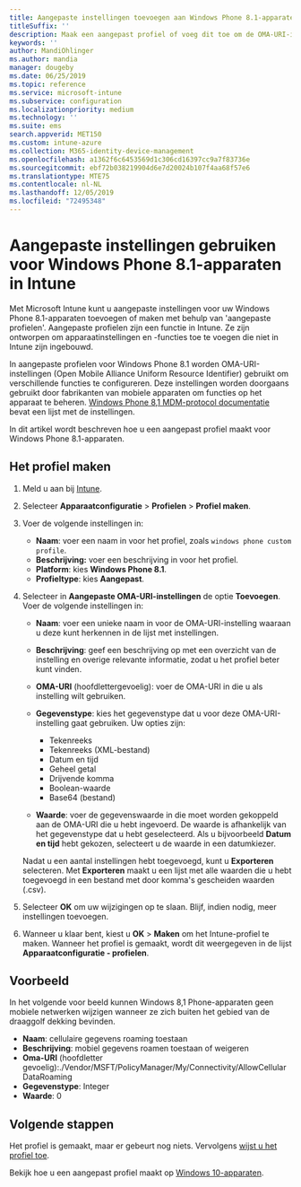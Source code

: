```yaml
---
title: Aangepaste instellingen toevoegen aan Windows Phone 8.1-apparaten in Microsoft Intune - Azure | Microsoft Docs
titleSuffix: ''
description: Maak een aangepast profiel of voeg dit toe om de OMA-URI-instellingen te gebruiken voor apparaten met Windows Phone 8.1 in Microsoft Intune.
keywords: ''
author: MandiOhlinger
ms.author: mandia
manager: dougeby
ms.date: 06/25/2019
ms.topic: reference
ms.service: microsoft-intune
ms.subservice: configuration
ms.localizationpriority: medium
ms.technology: ''
ms.suite: ems
search.appverid: MET150
ms.custom: intune-azure
ms.collection: M365-identity-device-management
ms.openlocfilehash: a1362f6c6453569d1c306cd16397cc9a7f83736e
ms.sourcegitcommit: ebf72b038219904d6e7d20024b107f4aa68f57e6
ms.translationtype: MTE75
ms.contentlocale: nl-NL
ms.lasthandoff: 12/05/2019
ms.locfileid: "72495348"
---
```

# <a name="use-custom-settings-for-windows-phone-81-devices-in-intune"></a>Aangepaste instellingen gebruiken voor Windows Phone 8.1-apparaten in Intune

Met Microsoft Intune kunt u aangepaste instellingen voor uw Windows Phone 8.1-apparaten toevoegen of maken met behulp van 'aangepaste profielen'. Aangepaste profielen zijn een functie in Intune. Ze zijn ontworpen om apparaatinstellingen en -functies toe te voegen die niet in Intune zijn ingebouwd.

In aangepaste profielen voor Windows Phone 8.1 worden OMA-URI-instellingen (Open Mobile Alliance Uniform Resource Identifier) gebruikt om verschillende functies te configureren. Deze instellingen worden doorgaans gebruikt door fabrikanten van mobiele apparaten om functies op het apparaat te beheren. [Windows Phone 8,1 MDM-protocol documentatie](https://docs.microsoft.com/previous-versions/windows/it-pro/windows-phone/dn499787(v=technet.10)) bevat een lijst met de instellingen.

In dit artikel wordt beschreven hoe u een aangepast profiel maakt voor Windows Phone 8.1-apparaten. 

## <a name="create-the-profile"></a>Het profiel maken

1. Meld u aan bij [Intune](https://go.microsoft.com/fwlink/?linkid=2090973).
2. Selecteer **Apparaatconfiguratie** > **Profielen** > **Profiel maken**.
3. Voer de volgende instellingen in:

    - **Naam**: voer een naam in voor het profiel, zoals `windows phone custom profile`.
    - **Beschrijving:** voer een beschrijving in voor het profiel.
    - **Platform**: kies **Windows Phone 8.1**.
    - **Profieltype**: kies **Aangepast**.

4. Selecteer in **Aangepaste OMA-URI-instellingen** de optie **Toevoegen**. Voer de volgende instellingen in:

    - **Naam**: voer een unieke naam in voor de OMA-URI-instelling waaraan u deze kunt herkennen in de lijst met instellingen.
    - **Beschrijving**: geef een beschrijving op met een overzicht van de instelling en overige relevante informatie, zodat u het profiel beter kunt vinden.
    - **OMA-URI** (hoofdlettergevoelig): voer de OMA-URI in die u als instelling wilt gebruiken.
    - **Gegevenstype**: kies het gegevenstype dat u voor deze OMA-URI-instelling gaat gebruiken. Uw opties zijn:

        - Tekenreeks
        - Tekenreeks (XML-bestand)
        - Datum en tijd
        - Geheel getal
        - Drijvende komma
        - Boolean-waarde
        - Base64 (bestand)

    - **Waarde**: voer de gegevenswaarde in die moet worden gekoppeld aan de OMA-URI die u hebt ingevoerd. De waarde is afhankelijk van het gegevenstype dat u hebt geselecteerd. Als u bijvoorbeeld **Datum en tijd** hebt gekozen, selecteert u de waarde in een datumkiezer.

    Nadat u een aantal instellingen hebt toegevoegd, kunt u **Exporteren** selecteren. Met **Exporteren** maakt u een lijst met alle waarden die u hebt toegevoegd in een bestand met door komma's gescheiden waarden (.csv).

5. Selecteer **OK** om uw wijzigingen op te slaan. Blijf, indien nodig, meer instellingen toevoegen.
6. Wanneer u klaar bent, kiest u **OK** > **Maken** om het Intune-profiel te maken. Wanneer het profiel is gemaakt, wordt dit weergegeven in de lijst **Apparaatconfiguratie - profielen**.

## <a name="example"></a>Voorbeeld

In het volgende voor beeld kunnen Windows 8,1 Phone-apparaten geen mobiele netwerken wijzigen wanneer ze zich buiten het gebied van de draaggolf dekking bevinden.

- **Naam**: cellulaire gegevens roaming toestaan
- **Beschrijving**: mobiel gegevens roamen toestaan of weigeren
- **Oma-URI** (hoofdletter gevoelig):./Vendor/MSFT/PolicyManager/My/Connectivity/AllowCellularDataRoaming
- **Gegevenstype**: Integer
- **Waarde**: 0

## <a name="next-steps"></a>Volgende stappen

Het profiel is gemaakt, maar er gebeurt nog niets. Vervolgens [wijst u het profiel toe](device-profile-assign.md).

Bekijk hoe u een aangepast profiel maakt op [Windows 10-apparaten](../custom-settings-windows-10.md).
